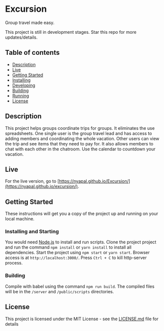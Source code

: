 # Excursion 
Group travel made easy.

This project is still in development stages. Star this repo for more updates/details.

## Table of contents
* [Description](#description)
* [Live](#live)
* [Getting Started](#getting-started)
* [Installing](#installing)
* [Developing](#developing)
* [Building](#building)
* [Running](#running)
* [License](#license)

## Description 
This project helps groups coordinate trips for groups. It eliminates the use spreadsheets. One single user is the group travel lead and has access to adding members and coordinating the whole vacation. Other users can view the trip and see items that they need to pay for. It also allows members to chat with each other in the chatroom. Use the calendar to countdown your vacation. 

## Live
For the live version, go to [https://nyapal.github.io/Excursion/](https://nyapal.github.io/excursion/).

## Getting Started

These instructions will get you a copy of the project up and running on your local machine.


### Installing and Starting
You would need [Node.js](https://nodejs.org) to install and run scripts.
Clone the project project and run the command `npm install` or `yarn install` to install all dependencies.
Start the project using `npm start` or `yarn start`.
Browser access is at `http://localhost:3000/`. Press `Ctrl + C` to kill http-server process.

### Building
Compile with babel using the command `npm run build`. The compiled files will be in
the `/server` and `/public/scripts` directories.

## License

This project is licensed under the MIT License - see the [LICENSE.md](LICENSE.md) file for details
